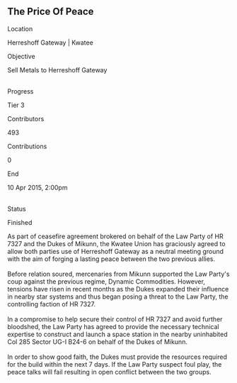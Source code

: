 ## The Price Of Peace

Location

Herreshoff Gateway \| Kwatee

Objective

Sell Metals to Herreshoff Gateway

\
Progress

Tier 3

Contributors

493

Contributions

0

End

10 Apr 2015, 2:00pm

\
Status

Finished

As part of ceasefire agreement brokered on behalf of the Law Party of HR
7327 and the Dukes of Mikunn, the Kwatee Union has graciously agreed to
allow both parties use of Herreshoff Gateway as a neutral meeting ground
with the aim of forging a lasting peace between the two previous
allies.\
\
Before relation soured, mercenaries from Mikunn supported the Law
Party\'s coup against the previous regime, Dynamic Commodities. However,
tensions have risen in recent months as the Dukes expanded their
influence in nearby star systems and thus began posing a threat to the
Law Party, the controlling faction of HR 7327.\
\
In a compromise to help secure their control of HR 7327 and avoid
further bloodshed, the Law Party has agreed to provide the necessary
technical expertise to construct and launch a space station in the
nearby uninhabited Col 285 Sector UG-I B24-6 on behalf of the Dukes of
Mikunn.\
\
In order to show good faith, the Dukes must provide the resources
required for the build within the next 7 days. If the Law Party suspect
foul play, the peace talks will fail resulting in open conflict between
the two groups.
